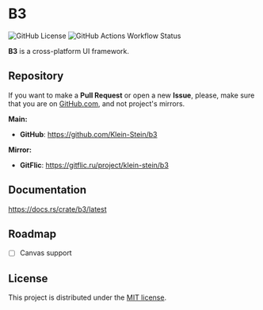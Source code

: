 # B3

![GitHub License](https://img.shields.io/github/license/Klein-Stein/b3)
![GitHub Actions Workflow Status](https://img.shields.io/github/actions/workflow/status/Klein-Stein/b3/rust.yml)

**B3** is a cross-platform UI framework.

## Repository

If you want to make a **Pull Request** or open a new **Issue**, please, make sure that you are on [GitHub.com][github], and not project's mirrors.

**Main:**

- **GitHub**: <https://github.com/Klein-Stein/b3>

**Mirror:**

- **GitFlic**: <https://gitflic.ru/project/klein-stein/b3>

## Documentation

<https://docs.rs/crate/b3/latest>

## Roadmap

- [ ] Canvas support

## License

This project is distributed under the [MIT license][license].

[github]:
https://github.com
[license]:
LICENSE
